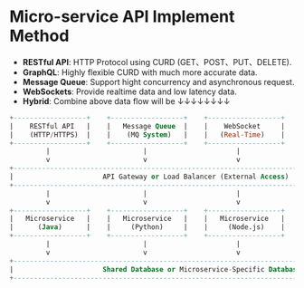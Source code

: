 # Micro-service API Implement Method

- **RESTful API**: HTTP Protocol using CURD (GET、POST、PUT、DELETE).
- **GraphQL**: Highly flexible CURD with much more accurate data.
- **Message Queue**: Support hight concurrency and asynchronous request.
- **WebSockets**: Provide realtime data and low latency data.
- **Hybrid**: Combine above data flow will be ↓↓↓↓↓↓↓↓
```sql
+------------------+    +------------------+    +------------------+    +------------------+
|    RESTful API   |    |   Message Queue  |    |    WebSocket     |    |     GraphQL      |
|    (HTTP/HTTPS)  |    |    (MQ System)   |    |   (Real-Time)    |    |   (Non-Relation) |
+------------------+    +------------------+    +------------------+    +------------------+
         |                       |                      |                      |
         v                       v                      v                      v
+------------------------------------------------------------------------------------------+
|                      API Gateway or Load Balancer (External Access)                      |
+------------------------------------------------------------------------------------------+
         |                       |                      |                      |
         v                       v                      v                      v
+------------------+    +------------------+    +------------------+    +------------------+
|   Microservice   |    |   Microservice   |    |   Microservice   |    |   Microservice   |
|      (Java)      |    |     (Python)     |    |     (Node.js)    |    |      (Ruby)      |
+------------------+    +------------------+    +------------------+    +------------------+
         |                       |                      |                      |
         v                       v                      v                      v
+------------------------------------------------------------------------------------------+
|                      Shared Database or Microservice-Specific Database                   |
+------------------------------------------------------------------------------------------+
```
  
